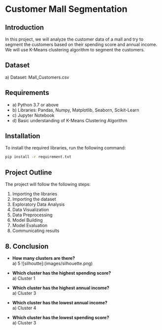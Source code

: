 
# Customer Mall Segmentation

## Introduction

In this project, we will analyze the customer data of a mall and try to segment the customers based on their spending score and annual income. We will use K-Means clustering algorithm to segment the customers.

## Dataset
a) Dataset: Mall_Customers.csv

## Requirements
- a) Python 3.7 or above
- b) Libraries: Pandas, Numpy, Matplotlib, Seaborn, Scikit-Learn
- c) Jupyter Notebook
- d) Basic understanding of K-Means Clustering Algorithm


## Installation

To install the required libraries, run the following command:

```bash
pip install -r requirement.txt
```


## Project Outline
The project will follow the following steps:
1. Importing the libraries
2. Importing the dataset
3. Exploratory Data Analysis
4. Data Visualization
5. Data Preprocessing
6. Model Building
7. Model Evaluation
8. Communicating results

## 8. Conclusion
- **How many clusters are there?**  
  a) 5
  ![silhoutte]:(images/silhouette.png)

- **Which cluster has the highest spending score?**  
  a) Cluster 1

- **Which cluster has the highest annual income?**  
  a) Cluster 3

- **Which cluster has the lowest annual income?**  
  a) Cluster 4

- **Which cluster has the lowest spending score?**  
  a) Cluster 3

